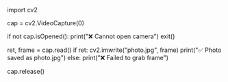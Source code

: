 import cv2

cap = cv2.VideoCapture(0)

if not cap.isOpened():
    print("❌ Cannot open camera")
    exit()

ret, frame = cap.read()
if ret:
    cv2.imwrite("photo.jpg", frame)
    print("✅ Photo saved as photo.jpg")
else:
    print("❌ Failed to grab frame")

cap.release()
